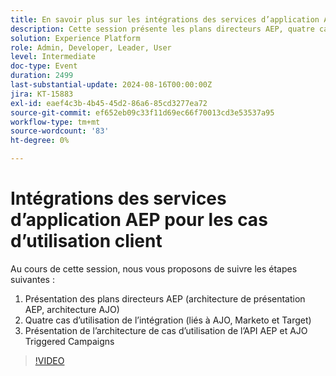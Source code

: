 ```yaml
---
title: En savoir plus sur les intégrations des services d’application AEP pour les cas d’utilisation client
description: Cette session présente les plans directeurs AEP, quatre cas d’utilisation de l’intégration impliquant AJO, Marketo et Target, ainsi que l’architecture des campagnes AEP et des campagnes déclenchées par l’API AJO.
solution: Experience Platform
role: Admin, Developer, Leader, User
level: Intermediate
doc-type: Event
duration: 2499
last-substantial-update: 2024-08-16T00:00:00Z
jira: KT-15883
exl-id: eaef4c3b-4b45-45d2-86a6-85cd3277ea72
source-git-commit: ef652eb09c33f11d69ec66f70013cd3e53537a95
workflow-type: tm+mt
source-wordcount: '83'
ht-degree: 0%

---
```


# Intégrations des services d’application AEP pour les cas d’utilisation client

Au cours de cette session, nous vous proposons de suivre les étapes suivantes :

1. Présentation des plans directeurs AEP (architecture de présentation AEP, architecture AJO)
1. Quatre cas d’utilisation de l’intégration (liés à AJO, Marketo et Target)
1. Présentation de l’architecture de cas d’utilisation de l’API AEP et AJO Triggered Campaigns

>[!VIDEO](https://video.tv.adobe.com/v/3432053/?learn=on)
